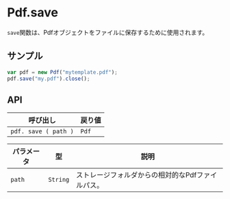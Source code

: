 # Pdf.save

`save`関数は、Pdfオブジェクトをファイルに保存するために使用されます。

## サンプル

```javascript
var pdf = new Pdf("mytemplate.pdf");
pdf.save("my.pdf").close();
```

## API

| 呼び出し | 戻り値 |
|---|---|
| `pdf. save ( path )` | `Pdf` |

| パラメータ | 型 | 説明 |
|---|---|---|
| `path` | `String` | ストレージフォルダからの相対的なPdfファイルパス。 |

